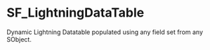 # SF_LightningDataTable
Dynamic Lightning Datatable populated using any field set from any SObject.

